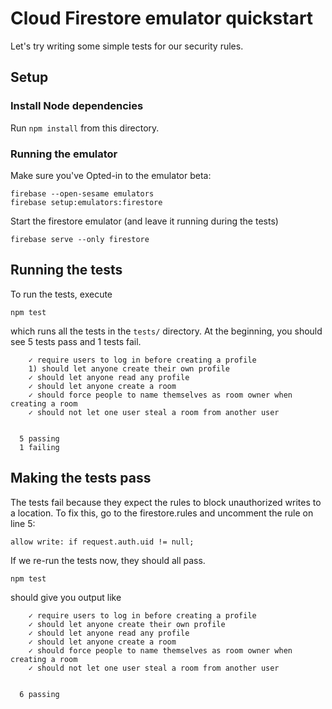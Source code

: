# Cloud Firestore emulator quickstart

Let's try writing some simple tests for our security rules.

## Setup

### Install Node dependencies

Run `npm install` from this directory.

### Running the emulator

Make sure you've Opted-in to the emulator beta:
```
firebase --open-sesame emulators
firebase setup:emulators:firestore
```
Start the firestore emulator (and leave it running during the tests)
```
firebase serve --only firestore
```

## Running the tests

To run the tests, execute
```
npm test
```
which runs all the tests in the `tests/` directory. At
the beginning, you should see 5 tests pass and 1 tests fail.

```
    ✓ require users to log in before creating a profile
    1) should let anyone create their own profile
    ✓ should let anyone read any profile
    ✓ should let anyone create a room
    ✓ should force people to name themselves as room owner when creating a room
    ✓ should not let one user steal a room from another user


  5 passing
  1 failing
```

## Making the tests pass

The tests fail because they expect the rules to block unauthorized writes to a location. To fix
this, go to the firestore.rules and uncomment the rule on line 5:

```
allow write: if request.auth.uid != null;
```

If we re-run the tests now, they should all pass.
```
npm test
```

should give you output like
```
    ✓ require users to log in before creating a profile
    ✓ should let anyone create their own profile 
    ✓ should let anyone read any profile
    ✓ should let anyone create a room
    ✓ should force people to name themselves as room owner when creating a room
    ✓ should not let one user steal a room from another user


  6 passing
```
